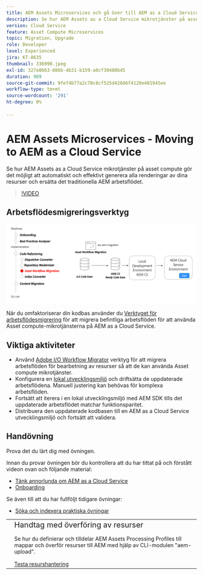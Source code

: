 ```yaml
---
title: AEM Assets Microservices och gå över till AEM as a Cloud Service
description: Se hur AEM Assets as a Cloud Service mikrotjänster på asset compute gör det möjligt att automatiskt och effektivt generera alla renderingar av dina resurser och ersätta det traditionella AEM arbetsflödet.
version: Cloud Service
feature: Asset Compute Microservices
topic: Migration, Upgrade
role: Developer
level: Experienced
jira: KT-8635
thumbnail: 336990.jpeg
exl-id: 327e8663-086b-4b31-b159-a0cf30480b45
duration: 989
source-git-commit: 9fef4b77a2c70c8cf525d42686f4120e481945ee
workflow-type: tm+mt
source-wordcount: '291'
ht-degree: 0%

---
```


# AEM Assets Microservices - Moving to AEM as a Cloud Service

Se hur AEM Assets as a Cloud Service mikrotjänster på asset compute gör det möjligt att automatiskt och effektivt generera alla renderingar av dina resurser och ersätta det traditionella AEM arbetsflödet.

>[!VIDEO](https://video.tv.adobe.com/v/336990?quality=12&learn=on)

## Arbetsflödesmigreringsverktyg

![Migreringsverktyg för arbetsflöde för resurs](./assets/asset-workflow-migration.png)

När du omfaktoriserar din kodbas använder du [Verktyget för arbetsflödesmigrering](https://experienceleague.adobe.com/docs/experience-manager-cloud-service/moving/refactoring-tools/asset-workflow-migration-tool.html) för att migrera befintliga arbetsflöden för att använda Asset compute-mikrotjänsterna på AEM as a Cloud Service.

## Viktiga aktiviteter

+ Använd [Adobe I/O Workflow Migrator](https://github.com/adobe/aio-cli-plugin-aem-cloud-service-migration#command-aio-aem-migrationworkflow-migrator) verktyg för att migrera arbetsflöden för bearbetning av resurser så att de kan använda Asset compute mikrotjänster.
+ Konfigurera en [lokal utvecklingsmiljö](https://experienceleague.adobe.com/docs/experience-manager-learn/cloud-service/local-development-environment-set-up/overview.html) och driftsätta de uppdaterade arbetsflödena. Manuell justering kan behövas för komplexa arbetsflöden.
+ Fortsätt att iterera i en lokal utvecklingsmiljö med AEM SDK tills det uppdaterade arbetsflödet matchar funktionsparitet.
+ Distribuera den uppdaterade kodbasen till en AEM as a Cloud Service utvecklingsmiljö och fortsätt att validera.

## Handövning

Prova det du lärt dig med övningen.

Innan du provar övningen bör du kontrollera att du har tittat på och förstått videon ovan och följande material:

+ [Tänk annorlunda om AEM as a Cloud Service](./introduction.md)
+ [Onboarding](./onboarding.md)

Se även till att du har fullföljt tidigare övningar:

+ [Söka och indexera praktiska övningar](./search-and-indexing.md#hands-on-exercise)

<table style="border-width:0">
    <tr>
        <td style="width:150px">
            <a  rel="noreferrer"
                target="_blank"
                href="https://github.com/adobe/aem-cloud-engineering-video-series-exercises/tree/session8-assets#cloud-acceleration-bootcamp---session-8-assets-and-microservices"><img alt="Handövande GitHub-databas" src="./assets/github.png"/>
            </a>        
        </td>
        <td style="width:100%;margin-bottom:1rem;">
            <div style="font-size:1.25rem;font-weight:400;">Handtag med överföring av resurser</div>
            <p style="margin:1rem 0">
                Se hur du definierar och tilldelar AEM Assets Processing Profiles till mappar och överför resurser till AEM med hjälp av CLI-modulen "aem-upload".
            </p>
            <a  rel="noreferrer"
                target="_blank"
                href="https://github.com/adobe/aem-cloud-engineering-video-series-exercises/tree/session8-assets#cloud-acceleration-bootcamp---session-8-assets-and-microservices" class="spectrum-Button spectrum-Button--primary spectrum-Button--sizeM">
                <span class="spectrum-Button-label has-no-wrap has-text-weight-bold">Testa resurshantering</span>
            </a>
        </td>
    </tr>
</table>
